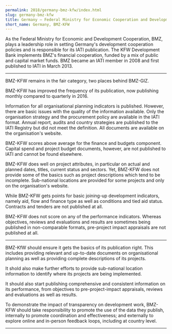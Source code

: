 ```yaml
---
permalink: 2018/germany-bmz-kfw/index.html
slug: germany-bmz-kfw
title: Germany – Federal Ministry for Economic Cooperation and Development - KFW (BMZ-KFW)
short_name: Germany, BMZ-KFW
---
```


As the Federal Ministry for Economic and Development Cooperation, BMZ, plays a leadership role in setting Germany's development cooperation policies and is responsible for its IATI publication. The KFW Development Bank implements BMZ's financial cooperation, funded by a mix of public and capital market funds.  BMZ became an IATI member in 2008 and first published to IATI in March 2013. 

---

BMZ-KFW remains in the fair category, two places behind BMZ-GIZ. 

BMZ-KFW has improved the frequency of its publication, now publishing monthly compared to quarterly in 2016.

Information for all organisational planning indicators is published. However, there are basic issues with the quality of the information available. Only the organisation strategy and the procurement policy are available in the IATI format. Annual report, audits and country strategies are published to the IATI Registry but did not meet the definition. All documents are available on the organisation's website. 

BMZ-KFW scores above average for the finance and budgets component. Capital spend and project budget documents, however, are not published to IATI and cannot be found elsewhere.

BMZ-KFW does well on project attributes, in particular on actual and planned dates, titles, current status and sectors. Yet, BMZ-KFW does not provide some of the basics such as project descriptions which tend to be incomplete. Sub-national locations are provided for some projects and only on the organisation's website. 

While BMZ-KFW gets points for basic joining-up development indicators, namely aid, flow and finance type as well as conditions and tied aid status. Contracts and tenders are not published at all.

BMZ-KFW does not score on any of the performance indicators. Whereas objectives, reviews and evaluations and results are sometimes being published in non-comparable formats, pre-project impact appraisals are not published at all.




---

BMZ-KfW should ensure it gets the basics of its publication right. This includes providing relevant and up-to-date documents on organisational planning as well as providing complete descriptions of its projects. 

It shold also make further efforts to provide sub-national location information to identify where its projects are being implemented.

It should also start publishing comprehensive and consistent information on its performance, from objectives to pre-project-impact appraisals, reviews and evaluations as well as results.

To demonstrate the impact of transparency on development work, BMZ-KFW should take responsibility to promote the use of the data they publish, internally to promote coordination and effectiveness; and externally to explore online and in-person feedback loops, including at country level.

---
